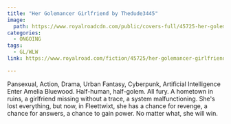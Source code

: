 ```yaml
---
title: "Her Golemancer Girlfriend by Thedude3445"
image:
  path: https://www.royalroadcdn.com/public/covers-full/45725-her-golemancer-girlfriend.jpg
categories:
  - ONGOING
tags:
  - GL/WLW
link: https://www.royalroad.com/fiction/45725/her-golemancer-girlfriend

---
```

Pansexual, Action, Drama, Urban Fantasy, Cyberpunk, Artificial Intelligence
Enter Amelia Bluewood. Half-human, half-golem. All fury. A hometown in ruins, a girlfriend missing without a trace, a system malfunctioning. She's lost everything, but now, in Fleettwixt, she has a chance for revenge, a chance for answers, a chance to gain power. No matter what, she will win.

